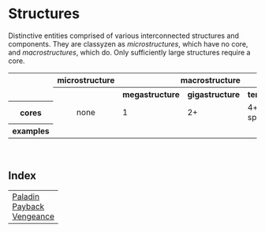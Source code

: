 # Structures

Distinctive entities comprised of various interconnected structures and components. They are classyzen as *microstructures*, which have no core, and *macrostructures*, which do. Only sufficiently large structures require a core.

<table>
  <tr>
    <td></td>
    <th colspan="2" align="center"> microstructure </th>
    <th colspan="3" align="center"> macrostructure </th>
  </tr>
  <tr>
    <td></td>
    <th> </th>
    <th> </th>
    <th> megastructure </th>
    <th> gigastructure </th>
    <th> terastructure </th>
  </tr>
  <tr>
    <th> cores </th>
    <td colspan="2" align="center"> none </td>
    <td> 1 </td>
    <td> 2+ </td>
    <td> 4+ with 1+ special cores </td>
  </tr>
  <tr>
    <th> examples </th>
    <td> </td>
    <td> </td>
    <td> </td>
    <td> </td>
    <td> </td>
  </tr>
</table>


<br>


## Index

<table>
  <td>
    <a href="#paladin"> Paladin </a> <br>
    <a href="#payback"> Payback </a> <br>
    <a href="#vengeance"> Vengeance </a>
  </td>
</table>
